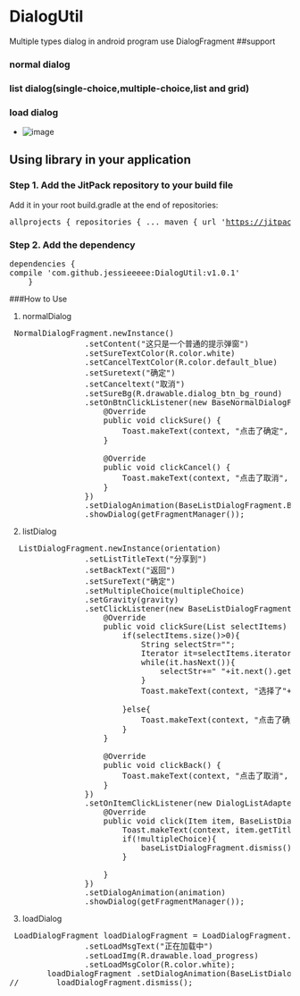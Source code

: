 # DialogUtil
Multiple types dialog in android program use DialogFragment
##support
###  normal dialog
### list dialog(single-choice,multiple-choice,list and grid)
### load dialog

- ![image](https://github.com/jessieeeee/DialogUtil/blob/master/Kapture%202016-12-09%20at%2021.36.33.gif)


## Using library in your application
### Step 1. Add the JitPack repository to your build file
Add it in your root build.gradle at the end of repositories:
	<pre>
	allprojects {
		repositories {
			...
			maven { url 'https://jitpack.io' }
		}
	}
	</pre>
### Step 2. Add the dependency
<pre>
dependencies {
compile 'com.github.jessieeeee:DialogUtil:v1.0.1'
	}
</pre>
###How to Use
1. normalDialog
<pre>
 NormalDialogFragment.newInstance()
                .setContent("这只是一个普通的提示弹窗")
                .setSureTextColor(R.color.white)
                .setCancelTextColor(R.color.default_blue)
                .setSuretext("确定")
                .setCanceltext("取消")
                .setSureBg(R.drawable.dialog_btn_bg_round)
                .setOnBtnClickListener(new BaseNormalDialogFragment.ClickListener() {
                    @Override
                    public void clickSure() {
                        Toast.makeText(context, "点击了确定", Toast.LENGTH_SHORT).show();
                    }

                    @Override
                    public void clickCancel() {
                        Toast.makeText(context, "点击了取消", Toast.LENGTH_SHORT).show();
                    }
                })
                .setDialogAnimation(BaseListDialogFragment.BOTTOM_TO_TOP)
                .showDialog(getFragmentManager());
</pre>
2. listDialog
<pre>
  ListDialogFragment.newInstance(orientation)
                .setListTitleText("分享到")
                .setBackText("返回")
                .setSureText("确定")
                .setMultipleChoice(multipleChoice)
                .setGravity(gravity)
                .setClickListener(new BaseListDialogFragment.ClickListener() {
                    @Override
                    public void clickSure(List<Item> selectItems) {
                        if(selectItems.size()>0){
                            String selectStr="";
                            Iterator<Item> it=selectItems.iterator();
                            while(it.hasNext()){
                                selectStr+=" "+it.next().getTitle();
                            }
                            Toast.makeText(context, "选择了"+selectStr, Toast.LENGTH_SHORT).show();

                        }else{
                            Toast.makeText(context, "点击了确定", Toast.LENGTH_SHORT).show();
                        }
                    }

                    @Override
                    public void clickBack() {
                        Toast.makeText(context, "点击了取消", Toast.LENGTH_SHORT).show();
                    }
                })
                .setOnItemClickListener(new DialogListAdapter.OnItemClickListener() {
                    @Override
                    public void click(Item item, BaseListDialogFragment baseListDialogFragment) {
                        Toast.makeText(context, item.getTitle(), Toast.LENGTH_SHORT).show();
                        if(!multipleChoice){
                            baseListDialogFragment.dismiss();
                        }

                    }
                })
                .setDialogAnimation(animation)
                .showDialog(getFragmentManager());
</pre>

3. loadDialog
<pre>
 LoadDialogFragment loadDialogFragment = LoadDialogFragment.newInstance()
                .setLoadMsgText("正在加载中")
                .setLoadImg(R.drawable.load_progress)
                .setLoadMsgColor(R.color.white);
        loadDialogFragment .setDialogAnimation(BaseListDialogFragment.BOTTOM_TO_TOP).showDialog(getFragmentManager());
//        loadDialogFragment.dismiss();
</pre>




